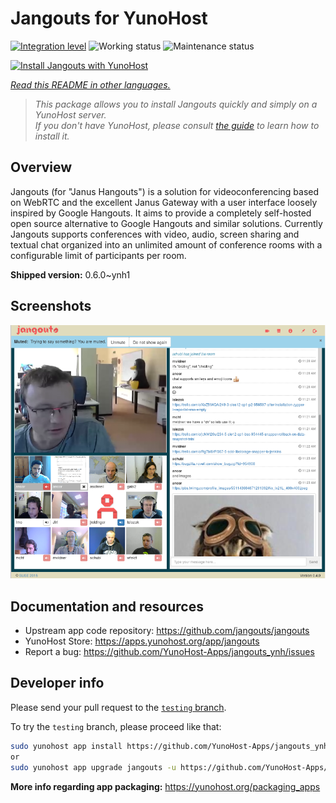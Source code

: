 <!--
N.B.: This README was automatically generated by <https://github.com/YunoHost/apps/tree/master/tools/readme_generator>
It shall NOT be edited by hand.
-->

# Jangouts for YunoHost

[![Integration level](https://apps.yunohost.org/badge/integration/jangouts)](https://ci-apps.yunohost.org/ci/apps/jangouts/)
![Working status](https://apps.yunohost.org/badge/state/jangouts)
![Maintenance status](https://apps.yunohost.org/badge/maintained/jangouts)

[![Install Jangouts with YunoHost](https://install-app.yunohost.org/install-with-yunohost.svg)](https://install-app.yunohost.org/?app=jangouts)

*[Read this README in other languages.](./ALL_README.md)*

> *This package allows you to install Jangouts quickly and simply on a YunoHost server.*  
> *If you don't have YunoHost, please consult [the guide](https://yunohost.org/install) to learn how to install it.*

## Overview

Jangouts (for "Janus Hangouts") is a solution for videoconferencing based on WebRTC and the excellent Janus Gateway with a user interface loosely inspired by Google Hangouts. It aims to provide a completely self-hosted open source alternative to Google Hangouts and similar solutions. Currently Jangouts supports conferences with video, audio, screen sharing and textual chat organized into an unlimited amount of conference rooms with a configurable limit of participants per room.


**Shipped version:** 0.6.0~ynh1

## Screenshots

![Screenshot of Jangouts](./doc/screenshots/screenshot.png)

## Documentation and resources

- Upstream app code repository: <https://github.com/jangouts/jangouts>
- YunoHost Store: <https://apps.yunohost.org/app/jangouts>
- Report a bug: <https://github.com/YunoHost-Apps/jangouts_ynh/issues>

## Developer info

Please send your pull request to the [`testing` branch](https://github.com/YunoHost-Apps/jangouts_ynh/tree/testing).

To try the `testing` branch, please proceed like that:

```bash
sudo yunohost app install https://github.com/YunoHost-Apps/jangouts_ynh/tree/testing --debug
or
sudo yunohost app upgrade jangouts -u https://github.com/YunoHost-Apps/jangouts_ynh/tree/testing --debug
```

**More info regarding app packaging:** <https://yunohost.org/packaging_apps>
